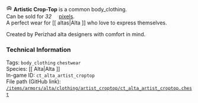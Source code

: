 ![ ](https://raw.githubusercontent.com/Ceterai/Enternia/main/items/armors/alta/clothing/artist_croptop/icon.png) **Artistic Crop-Top** is a common body_clothing.  
Can be sold for *32* <img src="https://starbounder.org/mediawiki/images/2/21/Pixel.png" width="12" height="16"/> [pixels](https://starbounder.org/Pixel).  
A perfect wear for [[ altas|Alta ]] who love to express themselves.

Created by Perizhad alta designers with comfort in mind.

### Technical Information

Tags: `body_clothing` `chestwear`  
Species: [[ Alta|Alta ]]  
In-game ID: `ct_alta_artist_croptop`  
File path (GitHub link): [`/items/armors/alta/clothing/artist_croptop/ct_alta_artist_croptop.chest`](https://github.com/Ceterai/Enternia/blob/main/items/armors/alta/clothing/artist_croptop/ct_alta_artist_croptop.chest)
